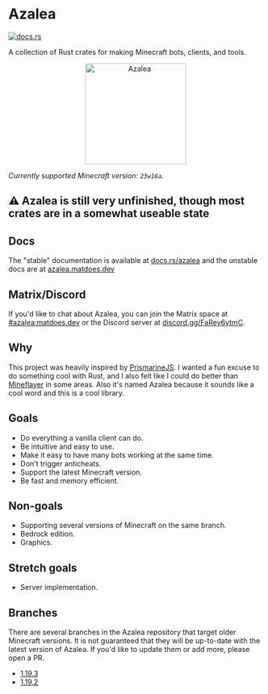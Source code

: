 # Azalea

[![docs.rs](https://img.shields.io/docsrs/azalea)](https://docs.rs/azalea)

A collection of Rust crates for making Minecraft bots, clients, and tools.

<p align="center">
    <img src="https://cdn.matdoes.dev/images/flowering_azalea.webp" alt="Azalea" height="200">
</p>

<!-- The line below is automatically read and updated by the migrate script, so don't change it manually. -->
*Currently supported Minecraft version: `23w16a`.*

## ⚠️ Azalea is still very unfinished, though most crates are in a somewhat useable state

## Docs

The "stable" documentation is available at [docs.rs/azalea](https://docs.rs/azalea) and the unstable docs are at [azalea.matdoes.dev](https://azalea.matdoes.dev)

## Matrix/Discord

If you'd like to chat about Azalea, you can join the Matrix space at [#azalea:matdoes.dev](https://matrix.to/#/#azalea:matdoes.dev) or the Discord server at [discord.gg/FaRey6ytmC](https://discord.gg/FaRey6ytmC).

## Why

This project was heavily inspired by [PrismarineJS](https://github.com/PrismarineJS).
I wanted a fun excuse to do something cool with Rust, and I also felt like I could do better than [Mineflayer](https://github.com/prismarinejs/mineflayer) in some areas.
Also it's named Azalea because it sounds like a cool word and this is a cool library.

## Goals

- Do everything a vanilla client can do.
- Be intuitive and easy to use.
- Make it easy to have many bots working at the same time.
- Don't trigger anticheats.
- Support the latest Minecraft version.
- Be fast and memory efficient.

## Non-goals

- Supporting several versions of Minecraft on the same branch.
- Bedrock edition.
- Graphics.


## Stretch goals

- Server implementation.

## Branches

There are several branches in the Azalea repository that target older Minecraft versions. It is not guaranteed that they will be up-to-date with the latest version of Azalea. If you'd like to update them or add more, please open a PR.

- [1.19.3](https://github.com/mat-1/azalea/tree/1.19.3)
- [1.19.2](https://github.com/mat-1/azalea/tree/1.19.2)

